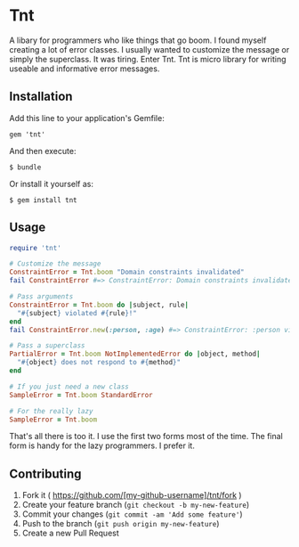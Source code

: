 # Tnt

A libary for programmers who like things that go boom. I found myself
creating a lot of error classes. I usually wanted to customize the
message or simply the superclass. It was tiring. Enter Tnt. Tnt is
micro library for writing useable and informative error messages.

## Installation

Add this line to your application's Gemfile:

    gem 'tnt'

And then execute:

    $ bundle

Or install it yourself as:

    $ gem install tnt

## Usage

```ruby
require 'tnt'

# Customize the message
ConstraintError = Tnt.boom "Domain constraints invalidated"
fail ConstraintError #=> ConstraintError: Domain constraints invalidated

# Pass arguments
ConstraintError = Tnt.boom do |subject, rule|
  "#{subject} violated #{rule}!"
end
fail ConstraintError.new(:person, :age) #=> ConstraintError: :person violated age!

# Pass a superclass
PartialError = Tnt.boom NotImplementedError do |object, method|
  "#{object} does not respond to #{method}"
end

# If you just need a new class
SampleError = Tnt.boom StandardError

# For the really lazy
SampleError = Tnt.boom
```

That's all there is too it. I use the first two forms most of the
time. The final form is handy for the lazy programmers. I prefer it.

## Contributing

1. Fork it ( https://github.com/[my-github-username]/tnt/fork )
2. Create your feature branch (`git checkout -b my-new-feature`)
3. Commit your changes (`git commit -am 'Add some feature'`)
4. Push to the branch (`git push origin my-new-feature`)
5. Create a new Pull Request
